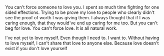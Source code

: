 You can't force someone to love you. I spent so much time fighting for one sided effections. Trying to be prove my love to people who clearly didn't see the proof of worth I was giving them. I always thought that if I was caring enough, that they would've end up caring for me too. But you can't beg for love. You can't force love. It is all natural work. 

I've not yet to love myself. Even though I need to. I want to. Without having to love myself, I can't share that love to anyone else. Because love doesn't exist if you don't love yourself